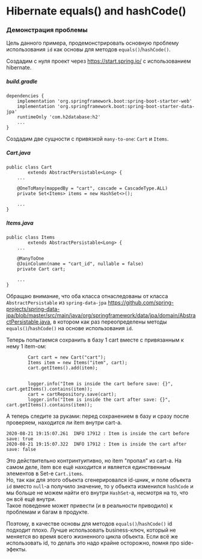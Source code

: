 # Hibernate equals() and hashCode()

### Демонстрация проблемы
Цель данного примера, продемонстрировать основную проблему использования `id` как основы для методов `equals()`/`hashCode()`.

Создадим с нуля проект через https://start.spring.io/ с использованием hibernate. 

##### build.gradle
```
dependencies {
   	implementation 'org.springframework.boot:spring-boot-starter-web'
   	implementation 'org.springframework.boot:spring-boot-starter-data-jpa'
   	runtimeOnly 'com.h2database:h2'
    ...
}
```

Создадим две сущности с привязкой `many-to-one`: `Cart` и `Items`.
##### Cart.java
```
public class Cart
        extends AbstractPersistable<Long> {
    ...
    
    @OneToMany(mappedBy = "cart", cascade = CascadeType.ALL)
    private Set<Items> items = new HashSet<>();
    
    ...
}    
```    
##### Items.java
```
public class Items
        extends AbstractPersistable<Long> {
    ...
    
    @ManyToOne
    @JoinColumn(name = "cart_id", nullable = false)
    private Cart cart;
    
    ...
}    
```    

Обращаю внимание, что оба класса отнаследованы от класса `AbstractPersistable` из `spring-data-jpa` https://github.com/spring-projects/spring-data-jpa/blob/master/src/main/java/org/springframework/data/jpa/domain/AbstractPersistable.java, в котором как раз переопределены методы `equals()`/`hashCode()` на основе использования `id`.

Теперь попытаемся сохранить в базу 1 cart вместе с привязанным к нему 1 item-ом:
```
        Cart cart = new Cart("cart");
        Items item = new Items("item", cart);
        cart.getItems().add(item);


        logger.info("Item is inside the cart before save: {}", cart.getItems().contains(item));
        cart = cartRepository.save(cart);
        logger.info("Item is inside the cart after save: {}", cart.getItems().contains(item));
```
А теперь следите за руками: перед сохранением в базу и сразу после проверяем, находится ли item внутри cart-а.
```
2020-08-21 19:15:07.261  INFO 17912 : Item is inside the cart before save: true
2020-08-21 19:15:07.322  INFO 17912 : Item is inside the cart after save: false
```
Это действительно контринтуитивно, но item "пропал" из cart-а. На самом деле, item все ещё находится и является единственным элементов в Set-е `Cart.items`.  
Но, так как для этого объекта сгенерировался id-шник, и поле объекта `id` вместо `null`-а получило значение, то у объекта изменился `hashCode` и мы больше не можем найти его внутри `HashSet`-а, несмотря на то, что он всё ещё внутри.  
Такое поведение может привести (и в реальности приводило) к проблемам и багам в продукте.  

Поэтому, в качестве основы для методов `equals()`/`hashCode()` id подходит плохо. Лучше использовать business-ключ, который не меняется во время всего жизненного цикла объекта. Если всё же использовать id, то делать это надо крайне осторожно, помня про side-эфекты.
